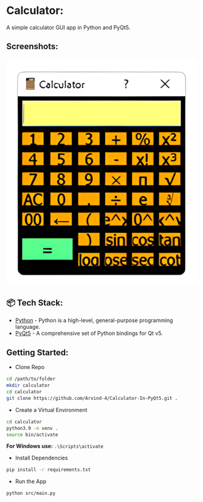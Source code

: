 # Calculator:

A simple calculator GUI app in Python and PyQt5.

## Screenshots:

<p align="center">
  <img src=".github/static/ui.png" alt="Calculator UI" />
</p>


## 📦 Tech Stack:

- [Python](https://www.python.org/) - Python is a high-level, general-purpose programming language.
- [PyQt5](https://www.riverbankcomputing.com/static/Docs/PyQt5/)  - A comprehensive set of Python bindings for Qt v5.

## Getting Started: 

- Clone Repo 

```bash
cd /path/to/folder
mkdir calculator
cd calculator
git clone https://github.com/Arvind-4/Calculator-In-PyQt5.git .
```  

- Create a Virtual Environment

```bash
cd calculator
python3.9 -m venv .
source bin/activate
```

**For Windows use:** `.\Scripts\activate`

- Install Dependencies

```bash
pip install -r requirements.txt
```


- Run the App

```bash
python src/main.py
```

